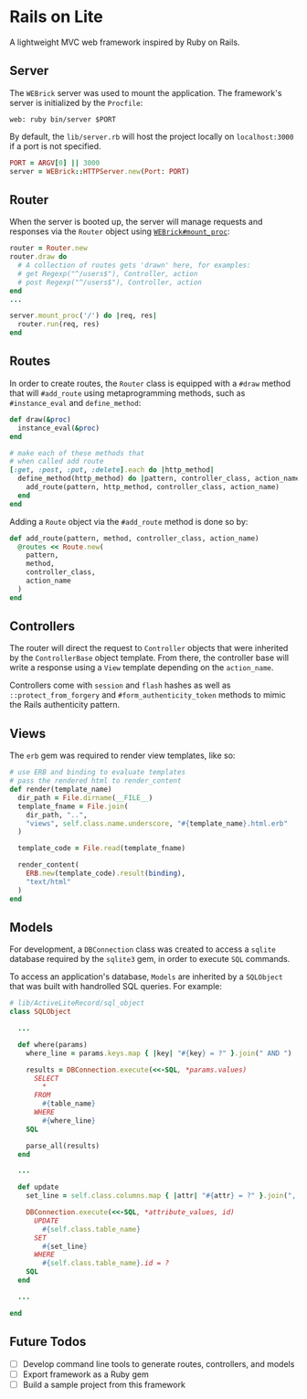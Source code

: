 # Rails on Lite

A lightweight MVC web framework inspired by Ruby on Rails.

## Server

The `WEBrick` server was used to mount the application. The framework's server is initialized by the `Procfile`:
```
web: ruby bin/server $PORT
```
By default, the `lib/server.rb` will host the project locally on `localhost:3000` if a port is not specified.
```ruby
PORT = ARGV[0] || 3000
server = WEBrick::HTTPServer.new(Port: PORT)
```

## Router

When the server is booted up, the server will manage requests and responses via the `Router` object using [`WEBrick#mount_proc`](https://ruby-doc.org/stdlib-2.0.0/libdoc/webrick/rdoc/WEBrick/HTTPServer.html#method-i-mount_proc):

```ruby
router = Router.new
router.draw do
  # A collection of routes gets 'drawn' here, for examples:
  # get Regexp("^/users$"), Controller, action
  # post Regexp("^/users$"), Controller, action
end
...

server.mount_proc('/') do |req, res|
  router.run(req, res)
end
```

## Routes

In order to create routes, the `Router` class is equipped with a `#draw` method that will `#add_route` using metaprogramming methods, such as `#instance_eval` and `define_method`:

```ruby
def draw(&proc)
  instance_eval(&proc)
end

# make each of these methods that
# when called add route
[:get, :post, :put, :delete].each do |http_method|
  define_method(http_method) do |pattern, controller_class, action_name|
    add_route(pattern, http_method, controller_class, action_name)
  end
end
```

Adding a `Route` object via the `#add_route` method is done so by:
```ruby
def add_route(pattern, method, controller_class, action_name)
  @routes << Route.new(
    pattern,
    method,
    controller_class,
    action_name
  )
end
```

## Controllers

The router will direct the request to `Controller` objects that were inherited by the `ControllerBase` object template. From there, the controller base will write a response using a `View` template depending on the `action_name`.

Controllers come with `session` and `flash` hashes as well as `::protect_from_forgery` and `#form_authenticity_token` methods to mimic the Rails authenticity pattern.

## Views

The `erb` gem was required to render view templates, like so:
```ruby
# use ERB and binding to evaluate templates
# pass the rendered html to render_content
def render(template_name)
  dir_path = File.dirname(__FILE__)
  template_fname = File.join(
    dir_path, "..",
    "views", self.class.name.underscore, "#{template_name}.html.erb"
  )

  template_code = File.read(template_fname)

  render_content(
    ERB.new(template_code).result(binding),
    "text/html"
  )
end
```

## Models

For development, a `DBConnection` class was created to access a `sqlite` database required by the `sqlite3` gem, in order to execute `SQL` commands.

To access an application's database, `Models` are inherited by a `SQLObject` that was built with handrolled SQL queries. For example:

```ruby
# lib/ActiveLiteRecord/sql_object
class SQLObject

  ...

  def where(params)
    where_line = params.keys.map { |key| "#{key} = ?" }.join(" AND ")

    results = DBConnection.execute(<<-SQL, *params.values)
      SELECT
        *
      FROM
        #{table_name}
      WHERE
        #{where_line}
    SQL

    parse_all(results)
  end

  ...

  def update
    set_line = self.class.columns.map { |attr| "#{attr} = ?" }.join(", ")

    DBConnection.execute(<<-SQL, *attribute_values, id)
      UPDATE
        #{self.class.table_name}
      SET
        #{set_line}
      WHERE
        #{self.class.table_name}.id = ?
    SQL
  end

  ...

end
```

## Future Todos

- [ ] Develop command line tools to generate routes, controllers, and models
- [ ] Export framework as a Ruby gem
- [ ] Build a sample project from this framework
